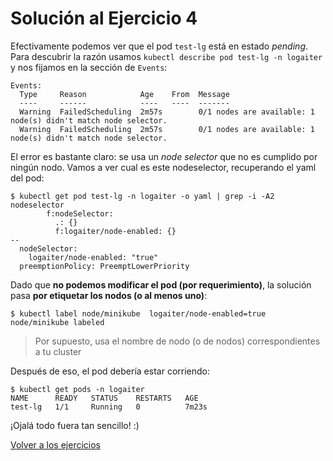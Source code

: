 # Solución al Ejercicio 4

Efectivamente podemos ver que el pod `test-lg` está en estado _pending_. Para descubrir la razón usamos `kubectl describe pod test-lg -n logaiter` y nos fijamos en la sección de `Events`:

```
Events:
  Type     Reason            Age    From  Message
  ----     ------            ----   ----  -------
  Warning  FailedScheduling  2m57s        0/1 nodes are available: 1 node(s) didn't match node selector.
  Warning  FailedScheduling  2m57s        0/1 nodes are available: 1 node(s) didn't match node selector.
```

El error es bastante claro: se usa un _node selector_ que no es cumplido por ningún nodo. Vamos a ver cual es este nodeselector, recuperando el yaml del pod:

```
$ kubectl get pod test-lg -n logaiter -o yaml | grep -i -A2 nodeselector
        f:nodeSelector:
          .: {}
          f:logaiter/node-enabled: {}
--
  nodeSelector:
    logaiter/node-enabled: "true"
  preemptionPolicy: PreemptLowerPriority
```

Dado que **no podemos modificar el pod (por requerimiento)**, la solución pasa **por etiquetar los nodos (o al menos uno)**:

```
$ kubectl label node/minikube  logaiter/node-enabled=true
node/minikube labeled
```

> Por supuesto, usa el nombre de nodo (o de nodos) correspondientes a tu cluster

Después de eso, el pod debería estar corriendo:

```
$ kubectl get pods -n logaiter
NAME      READY   STATUS    RESTARTS   AGE
test-lg   1/1     Running   0          7m23s
```

¡Ojalá todo fuera tan sencillo! :)

[Volver a los ejercicios](../readme.md)